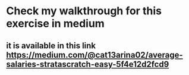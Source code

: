 # Check my walkthrough for this exercise in medium

## it is available in this link https://medium.com/@cat13arina02/average-salaries-stratascratch-easy-5f4e12d2fcd9